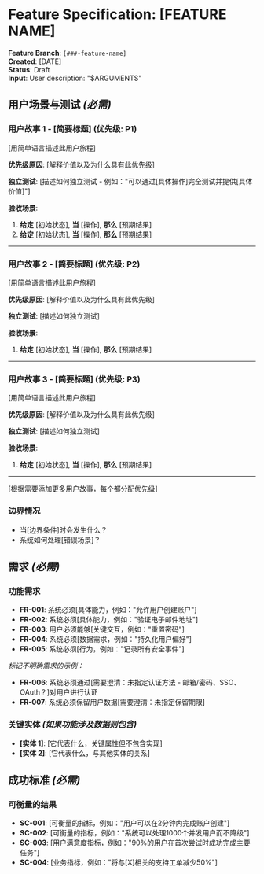 # Feature Specification: [FEATURE NAME]

**Feature Branch**: `[###-feature-name]`  
**Created**: [DATE]  
**Status**: Draft  
**Input**: User description: "$ARGUMENTS"

## 用户场景与测试 *(必需)*

<!--
  重要提示：用户故事应按重要性排序为优先级用户旅程。
  每个用户故事/旅程必须是独立可测试的 - 意味着如果您只实现其中一个，
  您仍然应该有一个可行的MVP（最小可行产品）来提供价值。
  
  为每个故事分配优先级（P1、P2、P3等），其中P1是最关键的。
  将每个故事视为可以独立开发、测试、部署和演示给用户的独立功能切片。
  
  注意：所有描述必须使用中文，符合项目宪法要求。
-->

### 用户故事 1 - [简要标题] (优先级: P1)

[用简单语言描述此用户旅程]

**优先级原因**: [解释价值以及为什么具有此优先级]

**独立测试**: [描述如何独立测试 - 例如："可以通过[具体操作]完全测试并提供[具体价值]"]

**验收场景**:

1. **给定** [初始状态], **当** [操作], **那么** [预期结果]
2. **给定** [初始状态], **当** [操作], **那么** [预期结果]

---

### 用户故事 2 - [简要标题] (优先级: P2)

[用简单语言描述此用户旅程]

**优先级原因**: [解释价值以及为什么具有此优先级]

**独立测试**: [描述如何独立测试]

**验收场景**:

1. **给定** [初始状态], **当** [操作], **那么** [预期结果]

---

### 用户故事 3 - [简要标题] (优先级: P3)

[用简单语言描述此用户旅程]

**优先级原因**: [解释价值以及为什么具有此优先级]

**独立测试**: [描述如何独立测试]

**验收场景**:

1. **给定** [初始状态], **当** [操作], **那么** [预期结果]

---

[根据需要添加更多用户故事，每个都分配优先级]

### 边界情况

<!--
  需要操作：此部分的内容代表占位符。
  请填写正确的边界情况。
-->

- 当[边界条件]时会发生什么？
- 系统如何处理[错误场景]？

## 需求 *(必需)*

<!--
  需要操作：此部分的内容代表占位符。
  请填写正确的功能需求。
-->

### 功能需求

- **FR-001**: 系统必须[具体能力，例如："允许用户创建账户"]
- **FR-002**: 系统必须[具体能力，例如："验证电子邮件地址"]  
- **FR-003**: 用户必须能够[关键交互，例如："重置密码"]
- **FR-004**: 系统必须[数据需求，例如："持久化用户偏好"]
- **FR-005**: 系统必须[行为，例如："记录所有安全事件"]

*标记不明确需求的示例：*

- **FR-006**: 系统必须通过[需要澄清：未指定认证方法 - 邮箱/密码、SSO、OAuth？]对用户进行认证
- **FR-007**: 系统必须保留用户数据[需要澄清：未指定保留期限]

### 关键实体 *(如果功能涉及数据则包含)*

- **[实体 1]**: [它代表什么，关键属性但不包含实现]
- **[实体 2]**: [它代表什么，与其他实体的关系]

## 成功标准 *(必需)*

<!--
  需要操作：定义可衡量的成功标准。
  这些必须是技术无关且可衡量的。
-->

### 可衡量的结果

- **SC-001**: [可衡量的指标，例如："用户可以在2分钟内完成账户创建"]
- **SC-002**: [可衡量的指标，例如："系统可以处理1000个并发用户而不降级"]
- **SC-003**: [用户满意度指标，例如："90%的用户在首次尝试时成功完成主要任务"]
- **SC-004**: [业务指标，例如："将与[X]相关的支持工单减少50%"]
